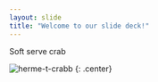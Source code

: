 ```yaml
---
layout: slide
title: "Welcome to our slide deck!"
---
```


Soft serve crab

![herme-t-crabb](https://octodex.github.com/images/herme-t-crabb.png)
{: .center}
